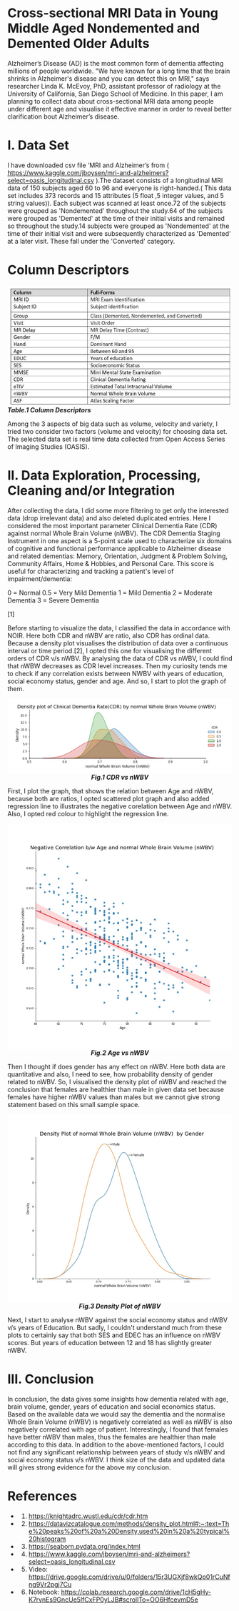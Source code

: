 # Cross-sectional MRI Data in Young Middle Aged Nondemented and Demented Older Adults
Alzheimer’s Disease (AD) is the most common form of dementia affecting millions of people worldwide. "We have known for a long time that the brain shrinks in Alzheimer's disease and you can detect this on MRI," says researcher Linda K. McEvoy, PhD, assistant professor of radiology at the University of California, San Diego School of Medicine. In this paper, I am planning to collect data about cross-sectional MRI data among people under different age and visualise it effective manner in order to reveal better clarification bout Alzheimer’s disease.

# I. Data Set

I have downloaded csv file ‘MRI and Alzheimer’s  from ( https://www.kaggle.com/jboysen/mri-and-alzheimers?select=oasis_longitudinal.csv  ).The dataset consists of a longitudinal MRI data of 150 subjects aged 60 to 96 and everyone is right-handed.( This data set includes 373 records and 15 attributes (5 float ,5 integer values, and 5 string values)). Each subject was scanned at least once.72 of the subjects were grouped as 'Nondemented' throughout the study.64 of the subjects were grouped as 'Demented' at the time of their initial visits and remained so throughout the study.14 subjects were grouped as 'Nondemented' at the time of their initial visit and were subsequently characterized as 'Demented' at a later visit. These fall under the 'Converted' category.

# Column Descriptors
<img align="center" alt="Table.1 Column Descriptors" src="images/table1_ColumnDescriptors.JPG">
<em><b>Table.1 Column Descriptors</b></em>


Among the 3 aspects of big data such as volume, velocity and variety, I tried two consider two factors (volume and velocity) for choosing data set. The selected data set is real time data collected from Open Access Series of Imaging Studies (OASIS). 

# II.	Data Exploration, Processing, Cleaning and/or Integration 

After collecting the data, I did some more filtering to get only the interested data (drop irrelevant data) and also deleted duplicated entries. Here I considered the most important parameter Clinical Dementia Rate (CDR) against normal Whole Brain Volume (nWBV). The CDR Dementia Staging Instrument in one aspect is a 5-point scale used to characterize six domains of cognitive and functional performance applicable to Alzheimer disease and related dementias: Memory, Orientation, Judgment & Problem Solving, Community Affairs, Home & Hobbies, and Personal Care. This score is useful for characterizing and tracking a patient's level of impairment/dementia:

0 = Normal
0.5 = Very Mild Dementia
1 = Mild Dementia
2 = Moderate Dementia
3 = Severe Dementia                

[1] 

Before starting to visualize the data, I classified the data in accordance with NOIR. Here both CDR and nWBV are ratio, also CDR has ordinal data. Because a density plot visualises the distribution of data over a continuous interval or time period.[2], I opted this one for visualising the different orders of CDR v/s nWBV. By analysing the data of CDR vs nWBV, I could find that nWBW decreases as CDR level increases. Then my curiosity tends me to check if any correlation exists between NWBV with years of education, social economy status, gender and age. And so, I start to plot the graph of them.
<p align="center">
<img align="center" alt="Fig.1  CDR vs nWBV" src="images/img1_CDR_nWBV.jpg"><br/>
<em><b>Fig.1 CDR vs nWBV </b></em>
</p>
First, I plot the graph, that shows the relation between Age and nWBV, because both are ratios, I opted scattered plot graph and also added regression line to illustrates the negative corelation between Age and nWBV. Also, I opted red colour to highlight the regression line.
<p align = "center">
<img align="center" alt="Fig.1  Age vs nWBV " src="images/img2_Age_nWBV.jpg"><br/>
<em><b>Fig.2  Age vs nWBV </b></em>
</p>
Then I thought if does gender has any effect on nWBV. Here both data are quantitative and also, I need to see, how probability density of gender related to nWBV. So, I visualised the density plot of nWBV and reached the conclusion that females are healthier than male in given data set because females have higher nWBV values than males but we cannot give strong statement based on this small sample space.
<p align="center">
<img align="center" alt="Fig.3 Density Plot of  nWBV" src="images/img3_DensityPlot_nWBV.jpg"><br/>
<em><b>Fig.3 Density Plot of  nWBV </b></em>
</p>
Next, I start to analyse nWBV against the social economy status and nWBV v/s years of Education. But sadly, I couldn't understand much from these plots to certainly say that both SES and EDEC has an influence on nWBV scores. But years of education between 12 and 18 has slightly greater nWBV.

# III. Conclusion 

In conclusion, the data gives some insights how dementia related with age, brain volume, gender, years of education and social economics status. Based on the available data we would say the dementia and the normalise Whole Brain Volume (nWBV) is negatively correlated as well as nWBV is also negatively correlated with age of patient. Interestingly, I found that females have better nWBV than males, thus the females are healthier than male according to this data. In addition to the above-mentioned factors, I could not find any significant relationship between years of study v/s nWBV and social economy status v/s nWBV. I think size of the data and updated data will gives strong evidence for the above my conclusion. 
# References
- 1.	https://knightadrc.wustl.edu/cdr/cdr.htm
- 2.	https://datavizcatalogue.com/methods/density_plot.html#:~:text=The%20peaks%20of%20a%20Density,used%20in%20a%20typical%20histogram
- 3.	https://seaborn.pydata.org/index.html
- 4.	https://www.kaggle.com/jboysen/mri-and-alzheimers?select=oasis_longitudinal.csv  
- 5.	Video: https://drive.google.com/drive/u/0/folders/15r3UGXjf8wkQp01rCuNfng9Vr2pgj7Cu
- 6.	Notebook: https://colab.research.google.com/drive/1cH5gHy-K7rvnEs9GncUe5lfCxFP0yLJB#scrollTo=OO6HfcevmD5e



